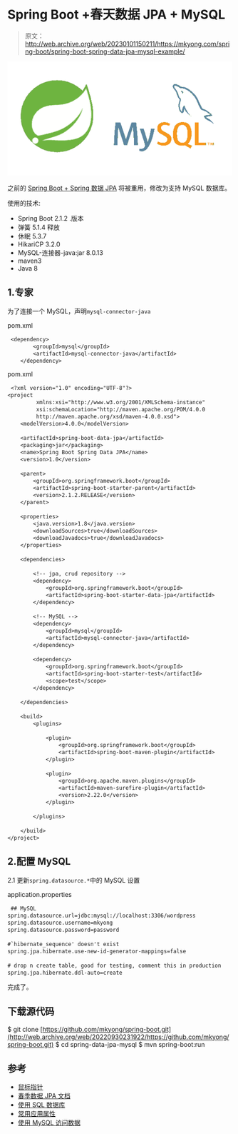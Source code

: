 # Spring Boot +春天数据 JPA + MySQL

> 原文：<http://web.archive.org/web/20230101150211/https://mkyong.com/spring-boot/spring-boot-spring-data-jpa-mysql-example/>

![spring boot spring data jpa mysql](img/bb81bde8f0e18cdbbce9a3703d943c3d.png)

之前的 [Spring Boot + Spring 数据 JPA](/web/20220930231922/https://mkyong.com/spring-boot/spring-boot-spring-data-jpa/) 将被重用，修改为支持 MySQL 数据库。

使用的技术:

*   Spring Boot 2.1.2 .版本
*   弹簧 5.1.4 释放
*   休眠 5.3.7
*   HikariCP 3.2.0
*   MySQL-连接器-java:jar 8.0.13
*   maven3
*   Java 8

## 1.专家

为了连接一个 MySQL，声明`mysql-connector-java`

pom.xml

```
 <dependency>
		<groupId>mysql</groupId>
		<artifactId>mysql-connector-java</artifactId>
	</dependency> 
```

pom.xml

```
 <?xml version="1.0" encoding="UTF-8"?>
<project 
         xmlns:xsi="http://www.w3.org/2001/XMLSchema-instance"
         xsi:schemaLocation="http://maven.apache.org/POM/4.0.0 
		 http://maven.apache.org/xsd/maven-4.0.0.xsd">
    <modelVersion>4.0.0</modelVersion>

    <artifactId>spring-boot-data-jpa</artifactId>
    <packaging>jar</packaging>
    <name>Spring Boot Spring Data JPA</name>
    <version>1.0</version>

    <parent>
        <groupId>org.springframework.boot</groupId>
        <artifactId>spring-boot-starter-parent</artifactId>
        <version>2.1.2.RELEASE</version>
    </parent>

    <properties>
        <java.version>1.8</java.version>
        <downloadSources>true</downloadSources>
        <downloadJavadocs>true</downloadJavadocs>
    </properties>

    <dependencies>

        <!-- jpa, crud repository -->
        <dependency>
            <groupId>org.springframework.boot</groupId>
            <artifactId>spring-boot-starter-data-jpa</artifactId>
        </dependency>

        <!-- MySQL -->
        <dependency>
            <groupId>mysql</groupId>
            <artifactId>mysql-connector-java</artifactId>
        </dependency>

        <dependency>
            <groupId>org.springframework.boot</groupId>
            <artifactId>spring-boot-starter-test</artifactId>
            <scope>test</scope>
        </dependency>

    </dependencies>

    <build>
        <plugins>

            <plugin>
                <groupId>org.springframework.boot</groupId>
                <artifactId>spring-boot-maven-plugin</artifactId>
            </plugin>

            <plugin>
                <groupId>org.apache.maven.plugins</groupId>
                <artifactId>maven-surefire-plugin</artifactId>
                <version>2.22.0</version>
            </plugin>

        </plugins>

    </build>
</project> 
```

## 2.配置 MySQL

2.1 更新`spring.datasource.*`中的 MySQL 设置

application.properties

```
 ## MySQL
spring.datasource.url=jdbc:mysql://localhost:3306/wordpress
spring.datasource.username=mkyong
spring.datasource.password=password

#`hibernate_sequence' doesn't exist
spring.jpa.hibernate.use-new-id-generator-mappings=false

# drop n create table, good for testing, comment this in production
spring.jpa.hibernate.ddl-auto=create 
```

完成了。

## 下载源代码

$ git clone [https://github.com/mkyong/spring-boot.git](http://web.archive.org/web/20220930231922/https://github.com/mkyong/spring-boot.git)
$ cd spring-data-jpa-mysql
$ mvn spring-boot:run

## 参考

*   [鼠标指针](http://web.archive.org/web/20220930231922/https://github.com/brettwooldridge/HikariCP)
*   [春季数据 JPA 文档](http://web.archive.org/web/20220930231922/https://docs.spring.io/spring-data/jpa/docs/current/reference/html/)
*   [使用 SQL 数据库](http://web.archive.org/web/20220930231922/https://docs.spring.io/spring-boot/docs/2.1.3.RELEASE/reference/htmlsingle/#boot-features-sql)
*   [常用应用属性](http://web.archive.org/web/20220930231922/https://docs.spring.io/spring-boot/docs/current/reference/html/common-application-properties.html)
*   [使用 MySQL 访问数据](http://web.archive.org/web/20220930231922/https://spring.io/guides/gs/accessing-data-mysql/)

<input type="hidden" id="mkyong-current-postId" value="14987">
